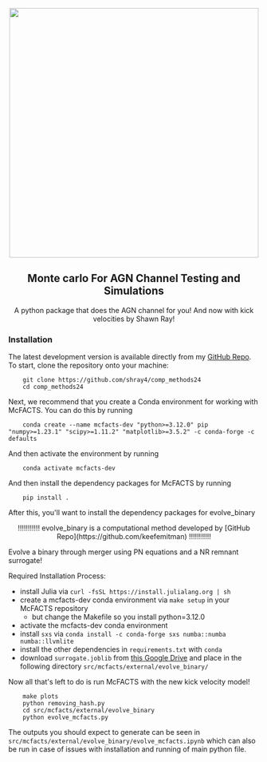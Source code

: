 <p align="center">
    <img width="500", src="logo2.png">
    <!-- put our logo here instead of google -->
</p>

<h2 align="center">
    <b>M</b>onte <b>c</b>arlo <b>F</b>or <b>A</b>GN <b>C</b>hannel <b>T</b>esting and <b>S</b>imulations
    <br>
    <!-- <a href="https://github.com/TeamLEGWORK/LEGWORK-paper">
        <img src="https://img.shields.io/badge/release paper-repo-blue.svg?style=flat&logo=GitHub" alt="Read the article"/>
    </a>
    <a href="https://codecov.io/gh/TeamLEGWORK/LEGWORK">
        <img src="https://codecov.io/gh/TeamLEGWORK/LEGWORK/branch/main/graph/badge.svg?token=FUG4RFYCWX"/>
    </a>
    <a href='https://legwork.readthedocs.io/en/latest/?badge=latest'>
        <img src='https://readthedocs.org/projects/legwork/badge/?version=latest' alt='Documentation Status' />
    </a>
    <a href="https://ascl.net/2111.007">
        <img src="https://img.shields.io/badge/ascl-2111.007-blue.svg?colorB=262255" alt="ascl:2111.007" />
    </a>
    <a href="mailto:tomjwagg@gmail.com?cc=kbreivik@flatironinstitute.org">
        <img src="https://img.shields.io/badge/contact-authors-blueviolet.svg?style=flat" alt="Email the authors"/>
    </a> -->
</h2>

<p align="center">
    A python package that does the AGN channel for you!    And now with kick velocities by Shawn Ray!
</p>

### Installation

The latest development version is available directly from my [GitHub Repo](https://github.com/shray4/comp_methods24). To start, clone the repository onto your machine:

```
    git clone https://github.com/shray4/comp_methods24
    cd comp_methods24
```
Next, we recommend that you create a Conda environment for working with McFACTS.
You can do this by running

```
    conda create --name mcfacts-dev "python>=3.12.0" pip "numpy>=1.23.1" "scipy>=1.11.2" "matplotlib>=3.5.2" -c conda-forge -c defaults

```

And then activate the environment by running

```
    conda activate mcfacts-dev
```

And then install the dependency packages for McFACTS by running
```
    pip install .
```
After this, you'll want to install the dependency packages for evolve_binary
<p align="center">
!!!!!!!!!!!  evolve_binary is a computational method developed by [GitHub Repo](https://github.com/keefemitman)  !!!!!!!!!!!
</p>

Evolve a binary through merger using PN equations and a NR remnant surrogate!

Required Installation Process:
- install Julia via `curl -fsSL https://install.julialang.org | sh`
- create a mcfacts-dev conda environment via `make setup` in your McFACTS repository
  - but change the Makefile so you install python=3.12.0
- activate the mcfacts-dev conda environment
- install `sxs` via `conda install -c conda-forge sxs numba::numba numba::llvmlite`
- install the other dependencies in `requirements.txt` with `conda`
- download `surrogate.joblib` from [this Google Drive](https://www.dropbox.com/scl/fo/p33rqfjew5vu5qzksu32w/AEr4moWujITfl46ezybjE1Q?rlkey=1lladw82d8twlpt2xi5hidscv&st=xctpnkyj&dl=0) and place in the following directory `src/mcfacts/external/evolve_binary/`


Now all that's left to do is run McFACTS with the new kick velocity model!

```
    make plots
    python removing_hash.py
    cd src/mcfacts/external/evolve_binary
    python evolve_mcfacts.py
```
The outputs you should expect to generate can be seen in `src/mcfacts/external/evolve_binary/evolve_mcfacts.ipynb` which can also be run in case of issues with installation and running of main python file.
